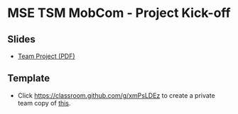 # MSE TSM MobCom - Project Kick-off
## Slides
* [Team Project (PDF)](http://www.tamberg.org/mse/2020/hs/TSM_MobCom_TeamProject.pdf)

## Template
* Click https://classroom.github.com/g/xmPsLDEz to create a private team copy of [this](../../../../mse-tsm-mobcom-project/blob/master/README.md).
